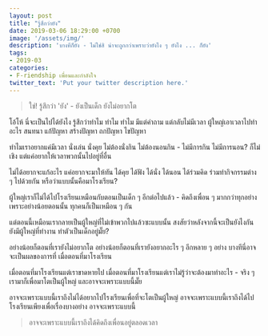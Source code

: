 ```yaml
---
layout: post
title: "รู้สึกว่ายัง"
date: 2019-03-06 18:29:00 +0700
image: '/assets/img/'
description: 'บางทีก็ยัง - ไม่ใช่สิ น่าจะถูกกว่าเพราะว่ายังไง ๆ ยังไง ... ก็ยัง'
tags:
- 2019-03
categories:
- F-riendship เพื่อนและกำลังใจ
twitter_text: 'Put your twitter description here.'
---
```

> ใช่! รู้สึกว่า 'ยัง' - ยังเป็นเด็ก ยังไม่อยากโต

โอ้โห้ นี่จะเป็นไปได้ยังไง รู้สึกว่าทำไม ทำไม ทำไม มีแต่คำถาม แต่กลับไม่มีเวลา ผู้ใหญ่เอาเวลาไปทำอะไร สนทนา แก้ปัญหา สร้างปัญหา ถกปัญหา ไขปัญหา

ทำไมเราอยากแค่มีเวลา นั่งเล่น นั่งคุย ไม่ต้องนั่งกิน ไม่ต้องนอนกิน - ไม่มีการกิน ไม่มีการนอน? ก็ไม่เชิง แต่แค่อยากให้เวลาพวกนั้นไปอยู่ที่อื่น

ไม่ได้อยากจะแก้อะไร แค่อยากจะมาให้ทัน ได้คุย ได้ฟัง ได้นั่ง ได้นอน ได้ร่วมคิด ร่วมทำกิจกรรมต่าง ๆ ไปด้วยกัน หรือว่าแบบนั้นคือมาโรงเรียน?

ผู้ใหญ่เราก็ไม่ได้ไปโรงเรียนเหมือนกับตอนเป็นเด็ก ๆ อีกต่อไปแล้ว - คิดถึงเพื่อน ๆ มากกว่าทุกอย่าง เพราะอย่างน้อยตอนนั้น ทุกคนก็เป็นเหมือน ๆ กัน

แต่ตอนนี้เหมือนเรากลายเป็นผู้ใหญ่ที่ไม่เข้าพวกไปแล้วซะแบบนั้น สงสัยว่าหลังจากนี้จะเป็นยังไงกัน ยังมีผู้ใหญ่ที่ทำงาน ทำตัวเป็นเด็กอยู่มั๊ย?

อย่างน้อยก็ตอนที่เรายังไม่อยากโต อย่างน้อยก็ตอนที่เรายังอยากอะไร ๆ อีกหลาย ๆ อย่าง บางทีนี่อาจจะเป็นผลของการที่ เมื่อตอนที่มาโรงเรียน

เมื่อตอนที่มาโรงเรียนแต่เราขาดหายไป เมื่อตอนที่มาโรงเรียนแต่เราไม่รู้ว่าจะต้องมาทำอะไร - จริง ๆ เรามาก็เพื่อมาโตเป็นผู้ใหญ่ และอาจจะเพราะแบบนี้มั๊ย

อาจจะเพราะแบบนี้เราถึงไม่ได้อยากไปโรงเรียนเพื่อที่จะโตเป็นผู้ใหญ่ อาจจะเพราะแบบนี้เราถึงได้ไปโรงเรียนเพียงเพื่อเรื่องบางอย่าง อาจจะเพราะแบบนี้

> อาจจะเพราะแบบนี้เราถึงได้คิดถึงเพื่อนอยู่ตลอดเวลา
